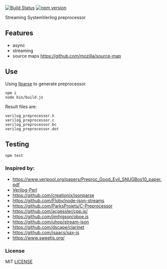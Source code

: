 [![Build Status](https://travis-ci.org/drom/vpreproc.svg?branch=master)](https://travis-ci.org/drom/vpreproc)
[![npm version](https://badge.fury.io/js/vpreproc.svg)](https://badge.fury.io/js/vpreproc)

Streaming SystemVerilog preprocessor

## Features
  * async
  * streaming
  * source maps https://github.com/mozilla/source-map

## Use

Using [llparse](https://github.com/nodejs/llparse) to generate preprocessor.

```
npm i
node bin/build.js
```

Result files are:

```
verilog_preprocessor.h
verilog_preprocessor.c
verilog_preprocessor.bc
verilog_preprocessor.dot
```

## Testing

```
npm test
```

### Inspired by:
  * https://www.veripool.org/papers/Preproc_Good_Evil_SNUGBos10_paper.pdf
  * [Verilog-Perl](https://www.veripool.org/wiki/verilog-perl)
  * https://github.com/creationix/jsonparse
  * https://github.com/Floby/node-json-streams
  * https://github.com/ParksProjets/C-Preprocessor
  * https://github.com/acgessler/cpp.js/
  * https://github.com/jimhigson/oboe.js
  * https://github.com/uhop/stream-json
  * https://github.com/dscape/clarinet
  * https://github.com/isaacs/sax-js
  * https://www.sweetjs.org/


### License

MIT [LICENSE](LICENSE)
